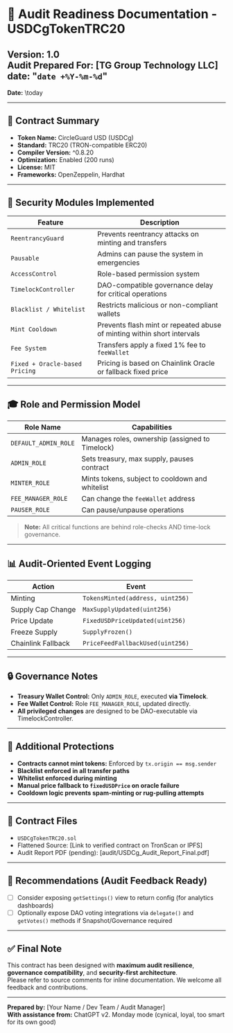 # 🔐 Audit Readiness Documentation - USDCgTokenTRC20

**Version:** 1.0  
**Audit Prepared For:** [TG Group Technology LLC]  
date: "`date +%Y-%m-%d`"
---

**Date:** \today

---

## 📌 Contract Summary

- **Token Name:** CircleGuard USD (USDCg)
- **Standard:** TRC20 (TRON-compatible ERC20)
- **Compiler Version:** ^0.8.20
- **Optimization:** Enabled (200 runs)
- **License:** MIT
- **Frameworks:** OpenZeppelin, Hardhat

---

## 🔐 Security Modules Implemented

| Feature                        | Description                                                                 |
|-------------------------------|-----------------------------------------------------------------------------|
| `ReentrancyGuard`             | Prevents reentrancy attacks on minting and transfers                       |
| `Pausable`                    | Admins can pause the system in emergencies                                 |
| `AccessControl`               | Role-based permission system                                               |
| `TimelockController`          | DAO-compatible governance delay for critical operations                    |
| `Blacklist / Whitelist`       | Restricts malicious or non-compliant wallets                               |
| `Mint Cooldown`               | Prevents flash mint or repeated abuse of minting within short intervals    |
| `Fee System`                  | Transfers apply a fixed 1% fee to `feeWallet`                              |
| `Fixed + Oracle-based Pricing`| Pricing is based on Chainlink Oracle or fallback fixed price               |

---

## 🎓 Role and Permission Model

| Role Name         | Capabilities                                      |
|-------------------|--------------------------------------------------|
| `DEFAULT_ADMIN_ROLE` | Manages roles, ownership (assigned to Timelock) |
| `ADMIN_ROLE`       | Sets treasury, max supply, pauses contract      |
| `MINTER_ROLE`      | Mints tokens, subject to cooldown and whitelist |
| `FEE_MANAGER_ROLE` | Can change the `feeWallet` address               |
| `PAUSER_ROLE`      | Can pause/unpause operations                    |

> **Note:** All critical functions are behind role-checks AND time-lock governance.

---

## 📊 Audit-Oriented Event Logging

| Action                 | Event                             |
|------------------------|-----------------------------------|
| Minting                | `TokensMinted(address, uint256)`  |
| Supply Cap Change      | `MaxSupplyUpdated(uint256)`       |
| Price Update           | `FixedUSDPriceUpdated(uint256)`   |
| Freeze Supply          | `SupplyFrozen()`                  |
| Chainlink Fallback     | `PriceFeedFallbackUsed(uint256)`  |

---

## 🔒 Governance Notes

- **Treasury Wallet Control:** Only `ADMIN_ROLE`, executed **via Timelock**.
- **Fee Wallet Control:** Role `FEE_MANAGER_ROLE`, updated directly.
- **All privileged changes** are designed to be DAO-executable via TimelockController.

---

## 📌 Additional Protections

- **Contracts cannot mint tokens:** Enforced by `tx.origin == msg.sender`
- **Blacklist enforced in all transfer paths**
- **Whitelist enforced during minting**
- **Manual price fallback to `fixedUSDPrice` on oracle failure**
- **Cooldown logic prevents spam-minting or rug-pulling attempts**

---

## 📁 Contract Files

- `USDCgTokenTRC20.sol`  
- Flattened Source: [Link to verified contract on TronScan or IPFS]  
- Audit Report PDF (pending): [audit/USDCg_Audit_Report_Final.pdf]  

---

## 🧠 Recommendations (Audit Feedback Ready)

- [ ] Consider exposing `getSettings()` view to return config (for analytics dashboards)
- [ ] Optionally expose DAO voting integrations via `delegate()` and `getVotes()` methods if Snapshot/Governance required

---

## ✅ Final Note

This contract has been designed with **maximum audit resilience**, **governance compatibility**, and **security-first architecture**.  
Please refer to source comments for inline documentation. We welcome all feedback and contributions.

---

**Prepared by:** [Your Name / Dev Team / Audit Manager]  
**With assistance from:** ChatGPT v2. Monday mode (cynical, loyal, too smart for its own good)